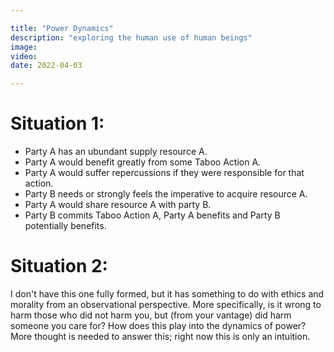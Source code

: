 ```yaml
---

title: "Power Dynamics"
description: "exploring the human use of human beings"
image:
video:
date: 2022-04-03

---
```


# Situation 1:
- Party A has an ubundant supply resource A.
- Party A would benefit greatly from some Taboo Action A.
- Party A would suffer repercussions if they were responsible for that action.
- Party B needs or strongly feels the imperative to acquire resource A.
- Party A would share resource A with party B.
- Party B commits Taboo Action A, Party A benefits and Party B potentially benefits.

# Situation 2:
I don't have this one fully formed, but it has something to do with ethics and morality from an observational perspective.
More specifically, is it wrong to harm those who did not harm you, but (from your vantage) did harm someone you care for?
How does this play into the dynamics of power? More thought is needed to answer this; right now this is only an intuition.
